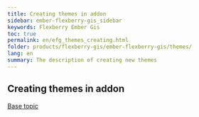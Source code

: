```yaml
---
title: Creating themes in addon
sidebar: ember-flexberry-gis_sidebar
keywords: Flexberry Ember Gis
toc: true
permalink: en/efg_themes_creating.html
folder: products/flexberry-gis/ember-flexberry-gis/themes/
lang: en
summary: The description of creating new themes
---
```


## Creating themes in addon

[Base topic](ef_themes_creating.html#ember-flexberry-1)
